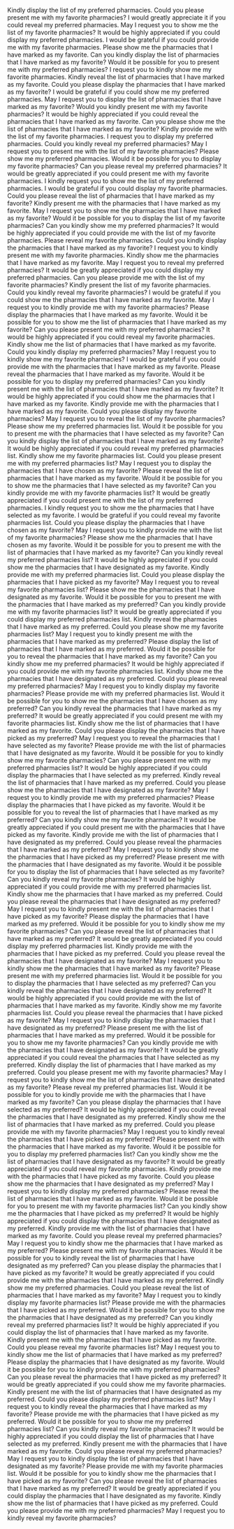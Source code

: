Kindly display the list of my preferred pharmacies.
Could you please present me with my favorite pharmacies?
I would greatly appreciate it if you could reveal my preferred pharmacies.
May I request you to show me the list of my favorite pharmacies?
It would be highly appreciated if you could display my preferred pharmacies.
I would be grateful if you could provide me with my favorite pharmacies.
Please show me the pharmacies that I have marked as my favorite.
Can you kindly display the list of pharmacies that I have marked as my favorite?
Would it be possible for you to present me with my preferred pharmacies?
I request you to kindly show me my favorite pharmacies.
Kindly reveal the list of pharmacies that I have marked as my favorite.
Could you please display the pharmacies that I have marked as my favorite?
I would be grateful if you could show me my preferred pharmacies.
May I request you to display the list of pharmacies that I have marked as my favorite?
Would you kindly present me with my favorite pharmacies?
It would be highly appreciated if you could reveal the pharmacies that I have marked as my favorite.
Can you please show me the list of pharmacies that I have marked as my favorite?
Kindly provide me with the list of my favorite pharmacies.
I request you to display my preferred pharmacies.
Could you kindly reveal my preferred pharmacies?
May I request you to present me with the list of my favorite pharmacies?
Please show me my preferred pharmacies.
Would it be possible for you to display my favorite pharmacies?
Can you please reveal my preferred pharmacies?
It would be greatly appreciated if you could present me with my favorite pharmacies.
I kindly request you to show me the list of my preferred pharmacies.
I would be grateful if you could display my favorite pharmacies.
Could you please reveal the list of pharmacies that I have marked as my favorite?
Kindly present me with the pharmacies that I have marked as my favorite.
May I request you to show me the pharmacies that I have marked as my favorite?
Would it be possible for you to display the list of my favorite pharmacies?
Can you kindly show me my preferred pharmacies?
It would be highly appreciated if you could provide me with the list of my favorite pharmacies.
Please reveal my favorite pharmacies.
Could you kindly display the pharmacies that I have marked as my favorite?
I request you to kindly present me with my favorite pharmacies.
Kindly show me the pharmacies that I have marked as my favorite.
May I request you to reveal my preferred pharmacies?
It would be greatly appreciated if you could display my preferred pharmacies.
Can you please provide me with the list of my favorite pharmacies?
Kindly present the list of my favorite pharmacies.
Could you kindly reveal my favorite pharmacies?
I would be grateful if you could show me the pharmacies that I have marked as my favorite.
May I request you to kindly provide me with my favorite pharmacies?
Please display the pharmacies that I have marked as my favorite.
Would it be possible for you to show me the list of pharmacies that I have marked as my favorite?
Can you please present me with my preferred pharmacies?
It would be highly appreciated if you could reveal my favorite pharmacies.
Kindly show me the list of pharmacies that I have marked as my favorite.
Could you kindly display my preferred pharmacies?
May I request you to kindly show me my favorite pharmacies?
I would be grateful if you could provide me with the pharmacies that I have marked as my favorite.
Please reveal the pharmacies that I have marked as my favorite.
Would it be possible for you to display my preferred pharmacies?
Can you kindly present me with the list of pharmacies that I have marked as my favorite?
It would be highly appreciated if you could show me the pharmacies that I have marked as my favorite.
Kindly provide me with the pharmacies that I have marked as my favorite.
Could you please display my favorite pharmacies?
May I request you to reveal the list of my favorite pharmacies?
Please show me my preferred pharmacies list.
Would it be possible for you to present me with the pharmacies that I have selected as my favorite?
Can you kindly display the list of pharmacies that I have marked as my favorite?
It would be highly appreciated if you could reveal my preferred pharmacies list.
Kindly show me my favorite pharmacies list.
Could you please present me with my preferred pharmacies list?
May I request you to display the pharmacies that I have chosen as my favorite?
Please reveal the list of pharmacies that I have marked as my favorite.
Would it be possible for you to show me the pharmacies that I have selected as my favorite?
Can you kindly provide me with my favorite pharmacies list?
It would be greatly appreciated if you could present me with the list of my preferred pharmacies.
I kindly request you to show me the pharmacies that I have selected as my favorite.
I would be grateful if you could reveal my favorite pharmacies list.
Could you please display the pharmacies that I have chosen as my favorite?
May I request you to kindly provide me with the list of my favorite pharmacies?
Please show me the pharmacies that I have chosen as my favorite.
Would it be possible for you to present me with the list of pharmacies that I have marked as my favorite?
Can you kindly reveal my preferred pharmacies list?
It would be highly appreciated if you could show me the pharmacies that I have designated as my favorite.
Kindly provide me with my preferred pharmacies list.
Could you please display the pharmacies that I have picked as my favorite?
May I request you to reveal my favorite pharmacies list?
Please show me the pharmacies that I have designated as my favorite.
Would it be possible for you to present me with the pharmacies that I have marked as my preferred?
Can you kindly provide me with my favorite pharmacies list?
It would be greatly appreciated if you could display my preferred pharmacies list.
Kindly reveal the pharmacies that I have marked as my preferred.
Could you please show me my favorite pharmacies list?
May I request you to kindly present me with the pharmacies that I have marked as my preferred?
Please display the list of pharmacies that I have marked as my preferred.
Would it be possible for you to reveal the pharmacies that I have marked as my favorite?
Can you kindly show me my preferred pharmacies?
It would be highly appreciated if you could provide me with my favorite pharmacies list.
Kindly show me the pharmacies that I have designated as my preferred.
Could you please reveal my preferred pharmacies?
May I request you to kindly display my favorite pharmacies?
Please provide me with my preferred pharmacies list.
Would it be possible for you to show me the pharmacies that I have chosen as my preferred?
Can you kindly reveal the pharmacies that I have marked as my preferred?
It would be greatly appreciated if you could present me with my favorite pharmacies list.
Kindly show me the list of pharmacies that I have marked as my favorite.
Could you please display the pharmacies that I have picked as my preferred?
May I request you to reveal the pharmacies that I have selected as my favorite?
Please provide me with the list of pharmacies that I have designated as my favorite.
Would it be possible for you to kindly show me my favorite pharmacies?
Can you please present me with my preferred pharmacies list?
It would be highly appreciated if you could display the pharmacies that I have selected as my preferred.
Kindly reveal the list of pharmacies that I have marked as my preferred.
Could you please show me the pharmacies that I have designated as my favorite?
May I request you to kindly provide me with my preferred pharmacies?
Please display the pharmacies that I have picked as my favorite.
Would it be possible for you to reveal the list of pharmacies that I have marked as my preferred?
Can you kindly show me my favorite pharmacies?
It would be greatly appreciated if you could present me with the pharmacies that I have picked as my favorite.
Kindly provide me with the list of pharmacies that I have designated as my preferred.
Could you please reveal the pharmacies that I have marked as my preferred?
May I request you to kindly show me the pharmacies that I have picked as my preferred?
Please present me with the pharmacies that I have designated as my favorite.
Would it be possible for you to display the list of pharmacies that I have selected as my favorite?
Can you kindly reveal my favorite pharmacies?
It would be highly appreciated if you could provide me with my preferred pharmacies list.
Kindly show me the pharmacies that I have marked as my preferred.
Could you please reveal the pharmacies that I have designated as my preferred?
May I request you to kindly present me with the list of pharmacies that I have picked as my favorite?
Please display the pharmacies that I have marked as my preferred.
Would it be possible for you to kindly show me my favorite pharmacies?
Can you please reveal the list of pharmacies that I have marked as my preferred?
It would be greatly appreciated if you could display my preferred pharmacies list.
Kindly provide me with the pharmacies that I have picked as my preferred.
Could you please reveal the pharmacies that I have designated as my favorite?
May I request you to kindly show me the pharmacies that I have marked as my favorite?
Please present me with my preferred pharmacies list.
Would it be possible for you to display the pharmacies that I have selected as my preferred?
Can you kindly reveal the pharmacies that I have designated as my preferred?
It would be highly appreciated if you could provide me with the list of pharmacies that I have marked as my favorite.
Kindly show me my favorite pharmacies list.
Could you please reveal the pharmacies that I have picked as my favorite?
May I request you to kindly display the pharmacies that I have designated as my preferred?
Please present me with the list of pharmacies that I have marked as my preferred.
Would it be possible for you to show me my favorite pharmacies?
Can you kindly provide me with the pharmacies that I have designated as my favorite?
It would be greatly appreciated if you could reveal the pharmacies that I have selected as my preferred.
Kindly display the list of pharmacies that I have marked as my preferred.
Could you please present me with my favorite pharmacies?
May I request you to kindly show me the list of pharmacies that I have designated as my favorite?
Please reveal my preferred pharmacies list.
Would it be possible for you to kindly provide me with the pharmacies that I have marked as my favorite?
Can you please display the pharmacies that I have selected as my preferred?
It would be highly appreciated if you could reveal the pharmacies that I have designated as my preferred.
Kindly show me the list of pharmacies that I have marked as my preferred.
Could you please provide me with my favorite pharmacies?
May I request you to kindly reveal the pharmacies that I have picked as my preferred?
Please present me with the pharmacies that I have marked as my favorite.
Would it be possible for you to display my preferred pharmacies list?
Can you kindly show me the list of pharmacies that I have designated as my favorite?
It would be greatly appreciated if you could reveal my favorite pharmacies.
Kindly provide me with the pharmacies that I have picked as my favorite.
Could you please show me the pharmacies that I have designated as my preferred?
May I request you to kindly display my preferred pharmacies?
Please reveal the list of pharmacies that I have marked as my favorite.
Would it be possible for you to present me with my favorite pharmacies list?
Can you kindly show me the pharmacies that I have picked as my preferred?
It would be highly appreciated if you could display the pharmacies that I have designated as my preferred.
Kindly provide me with the list of pharmacies that I have marked as my favorite.
Could you please reveal my preferred pharmacies?
May I request you to kindly show me the pharmacies that I have marked as my preferred?
Please present me with my favorite pharmacies.
Would it be possible for you to kindly reveal the list of pharmacies that I have designated as my preferred?
Can you please display the pharmacies that I have picked as my favorite?
It would be greatly appreciated if you could provide me with the pharmacies that I have marked as my preferred.
Kindly show me my preferred pharmacies.
Could you please reveal the list of pharmacies that I have marked as my favorite?
May I request you to kindly display my favorite pharmacies list?
Please provide me with the pharmacies that I have picked as my preferred.
Would it be possible for you to show me the pharmacies that I have designated as my preferred?
Can you kindly reveal my preferred pharmacies list?
It would be highly appreciated if you could display the list of pharmacies that I have marked as my favorite.
Kindly present me with the pharmacies that I have picked as my favorite.
Could you please reveal my favorite pharmacies list?
May I request you to kindly show me the list of pharmacies that I have marked as my preferred?
Please display the pharmacies that I have designated as my favorite.
Would it be possible for you to kindly provide me with my preferred pharmacies?
Can you please reveal the pharmacies that I have picked as my preferred?
It would be greatly appreciated if you could show me my favorite pharmacies.
Kindly present me with the list of pharmacies that I have designated as my preferred.
Could you please display my preferred pharmacies list?
May I request you to kindly reveal the pharmacies that I have marked as my favorite?
Please provide me with the pharmacies that I have picked as my preferred.
Would it be possible for you to show me my preferred pharmacies list?
Can you kindly reveal my favorite pharmacies?
It would be highly appreciated if you could display the list of pharmacies that I have selected as my preferred.
Kindly present me with the pharmacies that I have marked as my favorite.
Could you please reveal my preferred pharmacies?
May I request you to kindly display the list of pharmacies that I have designated as my favorite?
Please provide me with my favorite pharmacies list.
Would it be possible for you to kindly show me the pharmacies that I have picked as my favorite?
Can you please reveal the list of pharmacies that I have marked as my preferred?
It would be greatly appreciated if you could display the pharmacies that I have designated as my favorite.
Kindly show me the list of pharmacies that I have picked as my preferred.
Could you please provide me with my preferred pharmacies?
May I request you to kindly reveal my favorite pharmacies?

